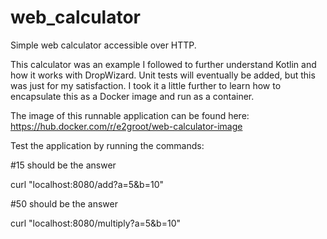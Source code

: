 # web_calculator
Simple web calculator accessible over HTTP.

This calculator was an example I followed to further understand Kotlin and how it works with DropWizard.
Unit tests will eventually be added, but this was just for my satisfaction.
I took it a little further to learn how to encapsulate this as a Docker image and run as a container.



The image of this runnable application can be found here:
  https://hub.docker.com/r/e2groot/web-calculator-image

Test the application by running the commands:

#15 should be the answer

curl "localhost:8080/add?a=5&b=10"




#50 should be the answer

curl "localhost:8080/multiply?a=5&b=10"
